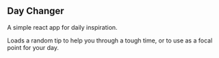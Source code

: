 ## Day Changer

A simple react app for daily inspiration.

Loads a random tip to help you through a tough time, or to use as a focal point for your day.